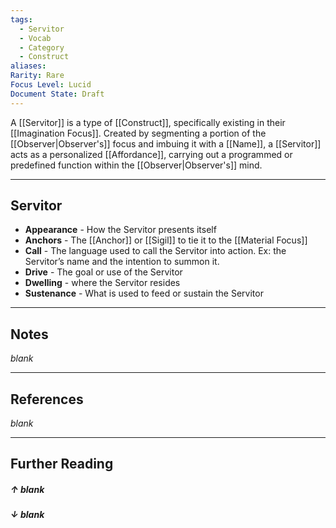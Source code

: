 ```yaml
---
tags:
  - Servitor
  - Vocab
  - Category
  - Construct
aliases: 
Rarity: Rare
Focus Level: Lucid
Document State: Draft
---
```

A [[Servitor]] is a type of [[Construct]], specifically existing in their [[Imagination Focus]]. Created by segmenting a portion of the [[Observer|Observer's]] focus and imbuing it with a [[Name]], a [[Servitor]] acts as a personalized [[Affordance]], carrying out a programmed or predefined function within the [[Observer|Observer's]] mind.
- - -
## Servitor
- **Appearance** - How the Servitor presents itself
- **Anchors** - The [[Anchor]] or [[Sigil]] to tie it to the [[Material Focus]]
- **Call** - The language used to call the Servitor into action. Ex: the Servitor’s name and the intention to summon it.
- **Drive** - The goal or use of the Servitor
- **Dwelling** - where the Servitor resides
- **Sustenance** - What is used to feed or sustain the Servitor
- - - 
## Notes
*blank*
- - -
## References
_blank_
- - - 
## Further Reading
##### ↑ _blank_
##### ↓ _blank_
